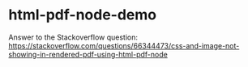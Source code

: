 # html-pdf-node-demo

Answer to the Stackoverflow question: https://stackoverflow.com/questions/66344473/css-and-image-not-showing-in-rendered-pdf-using-html-pdf-node

